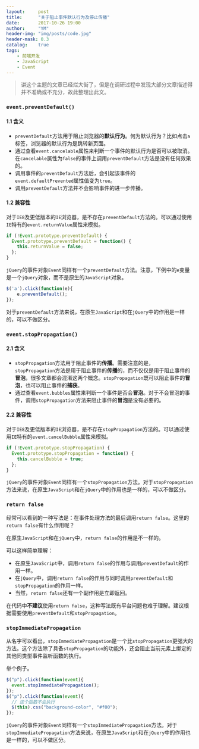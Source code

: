 ```yaml
---
layout:     post
title:      "关于阻止事件默认行为及停止传播"
date:       2017-10-26 19:00
author:     "YM"
header-img: "img/posts/code.jpg"
header-mask: 0.3
catalog:    true
tags:
    - 前端开发
    - JavaScript
    - Event
---
```


> 讲这个主题的文章已经烂大街了，但是在调研过程中发现大部分文章描述得并不准确或不充分，故此整理出此文。

### `event.preventDefault()`

#### 1.1 含义

* `preventDefault`方法用于阻止浏览器的**默认行为**。何为默认行为？比如点击`a`标签，浏览器的默认行为是跳转新页面。
* 通过查看`event.cancelable`属性来判断一个事件的默认行为是否可以被取消。在`cancelable`属性为`false`的事件上调用`preventDefault`方法是没有任何效果的。
* 调用事件的`preventDefault`方法后，会引起该事件的`event.defaultPrevented`属性值变为`true`。
* 调用`preventDefault`方法并不会影响事件的进一步传播。

#### 1.2 兼容性 

对于`IE8`及更低版本的`IE`浏览器，是不存在`preventDefault`方法的。可以通过使用`IE`特有的`event.returnValue`属性来模拟。

```javascript
if (!Event.prototype.preventDefault) {
  Event.prototype.preventDefault = function() {
    this.returnValue = false;
  };
}
```

`jQuery`的事件对象`Event`同样有一个`preventDefault`方法。注意，下例中的`e`变量是一个`jQuery`对象，而不是原生的`JavaScript`对象。

```javascript
$('a').click(function(e){
    e.preventDefault();
});
```

对于`preventDefault`方法来说，在原生`JavaScript`和在`jQuery`中的作用是一样的，可以不做区分。

### `event.stopPropagation()`

#### 2.1 含义

* `stopPropagation`方法用于阻止事件的**传播**。需要注意的是，`stopPropagation`方法是用于阻止事件的**传播**的，而不仅仅是用于阻止事件的**冒泡**，很多文章都会混淆这两个概念。`stopPropagation`既可以阻止事件的**冒泡**，也可以阻止事件的**捕获**。
* 通过查看`event.bubbles`属性来判断一个事件是否会**冒泡**。对于不会冒泡的事件，调用`stopPropagation`方法来阻止事件的**冒泡**是没有必要的。

#### 2.2 兼容性

对于`IE8`及更低版本的`IE`浏览器，是不存在`stopPropagation`方法的。可以通过使用`IE`特有的`event.cancelBubble`属性来模拟。

```javascript
if (!Event.prototype.stopPropagation) {
  Event.prototype.stopPropagation = function() {
    this.cancelBubble = true;
  };
}
```

`jQuery`的事件对象`Event`同样有一个`stopPropagation`方法。对于`stopPropagation`方法来说，在原生`JavaScript`和在`jQuery`中的作用也是一样的，可以不做区分。

### `return false`

经常可以看到的一种写法是：在事件处理方法的最后调用`return false`。这里的`return false`有什么作用呢？

在原生`JavaScript`和在`jQuery`中，`return false`的作用是不一样的。

可以这样简单理解：

* 在原生`JavaScript`中，调用`return false`的作用与调用`preventDefault`的作用一样。
* 在`jQuery`中，调用`return false`的作用与同时调用`preventDefault`和`stopPropagation`的作用一样。
* 当然，`return false`还有一个副作用是立即返回。

在代码中**不建议**使用`return false`，这种写法既有平台问题也难于理解。建议根据需要使用`preventDefault`和`stopPropagation`。

### `stopImmediatePropagation` 

从名字可以看出，`stopImmediatePropagation`是一个比`stopPropagation`更强大的方法。这个方法除了具备`stopPropagation`的功能外，还会阻止当前元素上绑定的其他同类型事件监听函数的执行。

举个例子。

```javascript
$("p").click(function(event){
  event.stopImmediatePropagation();
});
$("p").click(function(event){
  // 这个函数不会执行
  $(this).css("background-color", "#f00");
});
```

`jQuery`的事件对象`Event`同样有一个`stopImmediatePropagation`方法。对于`stopImmediatePropagation`方法来说，在原生`JavaScript`和在`jQuery`中的作用也是一样的，可以不做区分。